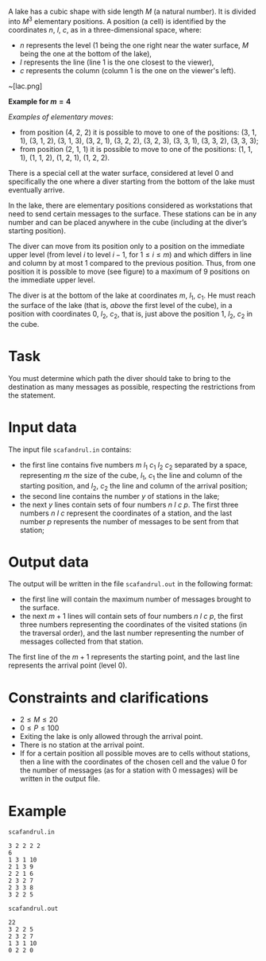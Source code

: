 A lake has a cubic shape with side length $M$ (a natural number). It is divided into $M^3$ elementary positions. A position (a cell) is identified by the coordinates $n$, $l$, $c$, as in a three-dimensional space, where:

* $n$ represents the level ($1$ being the one right near the water surface, $M$ being the one at the bottom of the lake), 
* $l$ represents the line (line $1$ is the one closest to the viewer),
* $c$ represents the column (column $1$ is the one on the viewer's left).

~[lac.png]

**Example for $m = 4$**

_Examples of elementary moves_:

- from position ($4$, $2$, $2$) it is possible to move to one of the positions: ($3$, $1$, $1$), ($3$, $1$, $2$), ($3$, $1$, $3$), ($3$, $2$, $1$), ($3$, $2$, $2$), ($3$, $2$, $3$), ($3$, $3$, $1$), ($3$, $3$, $2$), ($3$, $3$, $3$);
- from position ($2$, $1$, $1$) it is possible to move to one of the positions: ($1$, $1$, $1$), ($1$, $1$, $2$), ($1$, $2$, $1$), ($1$, $2$, $2$).

There is a special cell at the water surface, considered at level $0$ and specifically the one where a diver starting from the bottom of the lake must eventually arrive.

In the lake, there are elementary positions considered as workstations that need to send certain messages to the surface. These stations can be in any number and can be placed anywhere in the cube (including at the diver’s starting position).

The diver can move from its position only to a position on the immediate upper level (from level $i$ to level $i-1$, for $1 \leq i \leq m$) and which differs in line and column by at most $1$ compared to the previous position. Thus, from one position it is possible to move (see figure) to a maximum of $9$ positions on the immediate upper level.

The diver is at the bottom of the lake at coordinates $m$, $l_1$, $c_1$. He must reach the surface of the lake (that is, _above_ the first level of the cube), in a position with coordinates $0$, $l_2$, $c_2$, that is, just above the position $1$, $l_2$, $c_2$ in the cube.

# Task

You must determine which path the diver should take to bring to the destination as many messages as possible, respecting the restrictions from the statement.

# Input data

The input file `scafandrul.in` contains:

* the first line contains five numbers $m \ l_1 \ c_1 \ l_2 \ c_2$ separated by a space, representing $m$ the size of the cube, $l_1$, $c_1$ the line and column of the starting position, and $l_2$, $c_2$ the line and column of the arrival position;
* the second line contains the number $y$ of stations in the lake;
* the next $y$ lines contain sets of four numbers $n \ l \ c \ p$. The first three numbers $n \ l \ c$ represent the coordinates of a station, and the last number $p$ represents the number of messages to be sent from that station;

# Output data

The output will be written in the file `scafandrul.out` in the following format:

* the first line will contain the maximum number of messages brought to the surface.
* the next $m+1$ lines will contain sets of four numbers $n \ l \ c \ p$, the first three numbers representing the coordinates of the visited stations (in the traversal order), and the last number representing the number of messages collected from that station.

The first line of the $m+1$ represents the starting point, and the last line represents the arrival point (level $0$).

# Constraints and clarifications

* $2 \leq M \leq 20$
* $0 \leq P \leq 100$
* Exiting the lake is only allowed through the arrival point.
* There is no station at the arrival point.
* If for a certain position all possible moves are to cells without stations, then a line with the coordinates of the chosen cell and the value $0$ for the number of messages (as for a station with $0$ messages) will be written in the output file.

# Example

`scafandrul.in`
```
3 2 2 2 2
6
1 3 1 10
2 1 3 9
2 2 1 6
2 3 2 7
2 3 3 8
3 2 2 5
```

`scafandrul.out`
```
22
3 2 2 5
2 3 2 7
1 3 1 10
0 2 2 0
